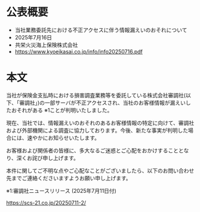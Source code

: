 # 公表概要
- 当社業務委託先における不正アクセスに伴う情報漏えいのおそれについて
- 2025年7月16日
- 共栄火災海上保険株式会社
- https://www.kyoeikasai.co.jp/info/info20250716.pdf

# 本文
当社が保険金支払時における損害調査業務等を委託している株式会社審調社(以下、「審調社」)の一部サーバが不正アクセスされ、当社のお客様情報が漏えいしたおそれがある ※1ことが判明いたしました。

現在、当社では、情報漏えいのおそれのあるお客様情報の特定に向けて、審調社および外部機関による調査に協力しております。今後、新たな事実が判明した場合には、速やかにお知らせいたします。

お客様および関係者の皆様に、多大なるご迷惑とご心配をおかけすることとなり、深くお詫び申し上げます。

本件に関してご不明な点やご心配なことがございましたら、以下のお問い合わせ先までご連絡くださいますようお願い申し上げます。

※1:審調社ニュースリリース (2025年7月11日付)

https://scs-21.co.jp/20250711-2/
